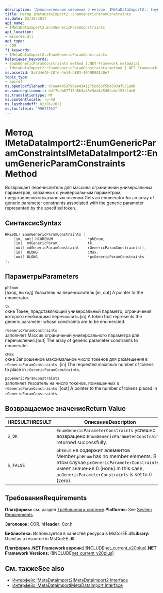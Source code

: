 ```yaml
---
description: 'Дополнительные сведения о методе: IMetaDataImport2:: Енумженерикпарамконстраинтс'
title: Метод IMetaDataImport2::EnumGenericParamConstraints
ms.date: 03/30/2017
api_name:
- IMetaDataImport2.EnumGenericParamConstraints
api_location:
- mscoree.dll
api_type:
- COM
f1_keywords:
- IMetaDataImport2::EnumGenericParamConstraints
helpviewer_keywords:
- EnumGenericParamConstraints method [.NET Framework metadata]
- IMetaDataImport2::EnumGenericParamConstraints method [.NET Framework metadata]
ms.assetid: 8a7d4e40-28fe-4e14-b801-4049880130e7
topic_type:
- apiref
ms.openlocfilehash: d7ee44059796a943411750b66f5b45034f871a0b
ms.sourcegitcommit: ddf7edb67715a5b9a45e3dd44536dabc153c1de0
ms.translationtype: MT
ms.contentlocale: ru-RU
ms.lasthandoff: 02/06/2021
ms.locfileid: "99677552"
---
```

# <a name="imetadataimport2enumgenericparamconstraints-method"></a><span data-ttu-id="c14f6-103">Метод IMetaDataImport2::EnumGenericParamConstraints</span><span class="sxs-lookup"><span data-stu-id="c14f6-103">IMetaDataImport2::EnumGenericParamConstraints Method</span></span>

<span data-ttu-id="c14f6-104">Возвращает перечислитель для массива ограничений универсальных параметров, связанных с универсальным параметром, представленным указанным токеном.</span><span class="sxs-lookup"><span data-stu-id="c14f6-104">Gets an enumerator for an array of generic parameter constraints associated with the generic parameter represented by the specified token.</span></span>  
  
## <a name="syntax"></a><span data-ttu-id="c14f6-105">Синтаксис</span><span class="sxs-lookup"><span data-stu-id="c14f6-105">Syntax</span></span>  
  
```cpp  
HRESULT EnumGenericParamConstraints (  
    [in, out] HCORENUM                *phEnum,  
    [in]  mdGenericParam              tk,  
    [out] mdGenericParamConstraint    rGenericParamConstraints[],  
    [in]  ULONG                       cMax,  
    [out] ULONG                       *pcGenericParamConstraints  
);  
```  
  
## <a name="parameters"></a><span data-ttu-id="c14f6-106">Параметры</span><span class="sxs-lookup"><span data-stu-id="c14f6-106">Parameters</span></span>  

 `phEnum`  
 <span data-ttu-id="c14f6-107">[вход, выход] Указатель на перечислитель.</span><span class="sxs-lookup"><span data-stu-id="c14f6-107">[in, out] A pointer to the enumerator.</span></span>  
  
 `tk`  
 <span data-ttu-id="c14f6-108">окне   Токен, представляющий универсальный параметр, ограничения которого необходимо перечислить.</span><span class="sxs-lookup"><span data-stu-id="c14f6-108">[in]   A token that represents the generic parameter whose constraints are to be enumerated.</span></span>  
  
 `rGenericParamConstraints`  
 <span data-ttu-id="c14f6-109">заполняет Массив ограничений универсального параметра для перечисления.</span><span class="sxs-lookup"><span data-stu-id="c14f6-109">[out] The array of generic parameter constraints to enumerate.</span></span>  
  
 `cMax`  
 <span data-ttu-id="c14f6-110">окне   Запрошенное максимальное число токенов для размещения в `rGenericParamConstraints` .</span><span class="sxs-lookup"><span data-stu-id="c14f6-110">[in]   The requested maximum number of tokens to place in `rGenericParamConstraints`.</span></span>  
  
 `pcGenericParamConstraints`  
 <span data-ttu-id="c14f6-111">заполняет Указатель на число токенов, помещенных в `rGenericParamConstraints` .</span><span class="sxs-lookup"><span data-stu-id="c14f6-111">[out] A pointer to the number of tokens placed in `rGenericParamConstraints`.</span></span>  
  
## <a name="return-value"></a><span data-ttu-id="c14f6-112">Возвращаемое значение</span><span class="sxs-lookup"><span data-stu-id="c14f6-112">Return Value</span></span>  
  
|<span data-ttu-id="c14f6-113">HRESULT</span><span class="sxs-lookup"><span data-stu-id="c14f6-113">HRESULT</span></span>|<span data-ttu-id="c14f6-114">Описание</span><span class="sxs-lookup"><span data-stu-id="c14f6-114">Description</span></span>|  
|-------------|-----------------|  
|`S_OK`|<span data-ttu-id="c14f6-115">`EnumGenericParameterConstraints` успешно возвращено.</span><span class="sxs-lookup"><span data-stu-id="c14f6-115">`EnumGenericParameterConstraints` returned successfully.</span></span>|  
|`S_FALSE`|<span data-ttu-id="c14f6-116">`phEnum` не содержит элементов Member.</span><span class="sxs-lookup"><span data-stu-id="c14f6-116">`phEnum` has no member elements.</span></span> <span data-ttu-id="c14f6-117">В этом случае `pcGenericParameterConstraints` имеет значение 0 (ноль).</span><span class="sxs-lookup"><span data-stu-id="c14f6-117">In this case, `pcGenericParameterConstraints` is set to 0 (zero).</span></span>|  
  
## <a name="requirements"></a><span data-ttu-id="c14f6-118">Требования</span><span class="sxs-lookup"><span data-stu-id="c14f6-118">Requirements</span></span>  

 <span data-ttu-id="c14f6-119">**Платформы:** см. раздел [Требования к системе](../../get-started/system-requirements.md).</span><span class="sxs-lookup"><span data-stu-id="c14f6-119">**Platforms:** See [System Requirements](../../get-started/system-requirements.md).</span></span>  
  
 <span data-ttu-id="c14f6-120">**Заголовок:** COR. h</span><span class="sxs-lookup"><span data-stu-id="c14f6-120">**Header:** Cor.h</span></span>  
  
 <span data-ttu-id="c14f6-121">**Библиотека:** Используется в качестве ресурса в MsCorEE.dll</span><span class="sxs-lookup"><span data-stu-id="c14f6-121">**Library:** Used as a resource in MsCorEE.dll</span></span>  
  
 <span data-ttu-id="c14f6-122">**Платформа .NET Framework версии:**[!INCLUDE[net_current_v20plus](../../../../includes/net-current-v20plus-md.md)]</span><span class="sxs-lookup"><span data-stu-id="c14f6-122">**.NET Framework Versions:** [!INCLUDE[net_current_v20plus](../../../../includes/net-current-v20plus-md.md)]</span></span>  
  
## <a name="see-also"></a><span data-ttu-id="c14f6-123">См. также</span><span class="sxs-lookup"><span data-stu-id="c14f6-123">See also</span></span>

- [<span data-ttu-id="c14f6-124">Интерфейс IMetaDataImport2</span><span class="sxs-lookup"><span data-stu-id="c14f6-124">IMetaDataImport2 Interface</span></span>](imetadataimport2-interface.md)
- [<span data-ttu-id="c14f6-125">Интерфейс IMetaDataImport</span><span class="sxs-lookup"><span data-stu-id="c14f6-125">IMetaDataImport Interface</span></span>](imetadataimport-interface.md)
